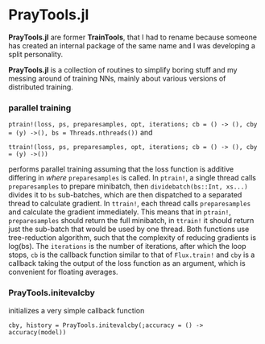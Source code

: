 # PrayTools.jl
**PrayTools.jl** are former **TrainTools**, that I had to rename because someone has created an internal package of the same name and I was developing a split personality.

**PrayTools.jl** is a collection of routines to simplify boring stuff and my messing around of training NNs, mainly about various versions of distributed training.

### parallel training
```ptrain!(loss, ps, preparesamples, opt, iterations; cb = () -> (), cby = (y) ->(), bs = Threads.nthreads())``` and

```ttrain!(loss, ps, preparesamples, opt, iterations; cb = () -> (), cby = (y) ->())```

performs parallel training assuming that the loss function is additive differing in *where* `preparesamples` is called. In `ptrain!`, a single thread calls `preparesamples` to prepare minibatch, then `dividebatch(bs::Int, xs...)` divides it to `bs` sub-batches, which are then dispatched to a separated thread to calculate gradient. In `ttrain!`, each thread calls `preparesamples` and calculate the gradient immediately. This means that in `ptrain!`, `preparesamples` should return the full minibatch, in `ttrain!` it should return just the sub-batch that would be used by one thread. Both functions use tree-reduction algorithm, such that the complexity of reducing gradients is log(bs). The `iterations` is the number of iterations, after which the loop stops, `cb` is the callback function similar to that of `Flux.train!` and `cby` is a callback taking the output of the loss function as an argument, which is convenient for floating averages.

### PrayTools.initevalcby
initializes a very simple callback function
```
cby, history = PrayTools.initevalcby(;accuracy = () -> accuracy(model))
```
